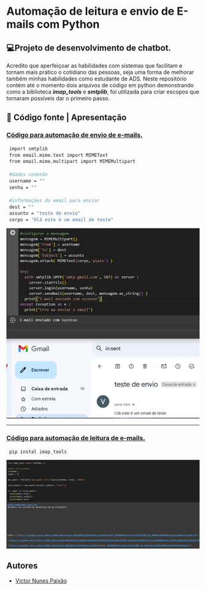 # Automação de leitura e envio de E-mails com Python

## 💻Projeto de desenvolvimento de chatbot.

  Acredito que aperfeiçoar as habilidades com sistemas que facilitam e tornam mais prático o cotidiano das pessoas, seja uma forma de melhorar também minhas habilidades como estudante de ADS.
  Neste repositório contém até o momento dois arquivos de código em python demonstrando como a biblioteca ***imap_tools*** e ***smtplib***, foi  utilizada para criar escopos que tornaram possíveis dar o primeiro passo.

 ## 🔎 Código fonte | Apresentação
 ### [Código para automação de envio de e-mails.]()
 
 ```bash
  import smtplib
  from email.mime.text import MIMEText
  from email.mime.multipart import MIMEMultipart

  #dados conexão
  username = ""
  senha = ""

  #informações do email para enviar
  dest = ""
  assunto = "teste de envio"
  corpo = "Olá este é um email de teste"
 ```
 <img src = "https://github.com/Dev-Victor-Nunes/Automacao_Email/blob/main/TesteF.PNG" width="600px"/>

***
 ### [Código para automação de leitura de e-mails.]()
 
 ```bash
  pip instal imap_tools
 ```
 <img src = "https://github.com/Dev-Victor-Nunes/Automacao_Email/blob/main/LeituraEmail.PNG" width="999px"/>


  ## Autores

- [Victor Nunes Paixão]()
  
